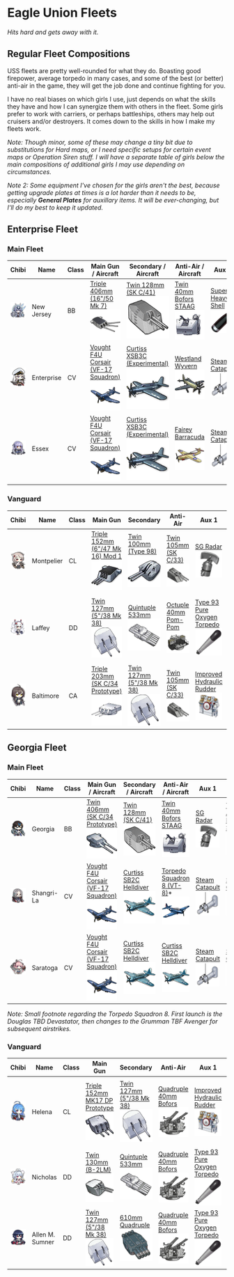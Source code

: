 # Eagle Union Fleets
*Hits hard and gets away with it.*

## Regular Fleet Compositions
USS fleets are pretty well-rounded for what they do. Boasting good firepower, average torpedo in many cases, and some of the best (or better) anti-air in the game, they will get the job done and continue fighting for you.

I have no real biases on which girls I use, just depends on what the skills they have and how I can synergize them with others in the fleet. Some girls prefer to work with carriers, or perhaps battleships, others may help out cruisers and/or destroyers. It comes down to the skills in how I make my fleets work.

*Note: Though minor, some of these may change a tiny bit due to substitutions for Hard maps, or I need specific setups for certain event maps or Operation Siren stuff. I will have a separate table of girls below the main compositions of additional girls I may use depending on circumstances.*

*Note 2: Some equipment I've chosen for the girls aren't the best, because getting upgrade plates at times is a lot harder than it needs to be, especially **General Plates** for auxillary items. It will be ever-changing, but I'll do my best to keep it updated.*

## Enterprise Fleet
### Main Fleet

| Chibi | Name | Class | Main Gun / Aircraft | Secondary / Aircraft | Anti-Air / Aircraft | Aux 1 | Aux 2
| --- | --- | --- | --- | --- | --- | --- | --- |
| ![New Jersey](/imgs/USS/New_JerseyChibi.png) | New Jersey | BB | [Triple 406mm (16"/50 Mk 7)][Triple 406mm Mk7]<br />![Triple 406mm Mk7](/imgs/Equip/Guns/406mm_triple_mk7.png) | [Twin 128mm (SK C/41)][Twin 128mm SKC41]<br />![Twin 128mm SKC41](/imgs/Equip/Guns/128mm_twin_skc41_elite.png) | [Twin 40mm Bofors STAAG][40mm STAAG]<br />![Twin 40mm STAAG](/imgs/Equip/AntiAir/40_twin_bofors_staag_sr.png) | [Super Heavy Shell][SHS]<br />![SHS](/imgs/Equip/Auxillary/super_heavy_shell_sr.png) | [Type 1 Armor Piercing Shell][Type 1]<br />![Type 1 Shell](/imgs/Equip/Auxillary/type1_piercing_sr.png) |
| ![Enterprise](/imgs/USS/EnterpriseChibi.png) | Enterprise | CV | [Vought F4U Corsair (VF-17 Squadron)][VF4U]<br />![VF4U Corsair](/imgs/Equip/Aircraft/Fighters/vf4u_corsair_sr.png) | [Curtiss XSB3C (Experimental)][PR Helldiver]<br />![XSB3C Helldiver](/imgs/Equip/Aircraft/Dive/helldiver_exp_sr.png) | [Westland Wyvern][Wyvern]<br />![Westland Wyvern](/imgs/Equip/Aircraft/Torp/wyvern.png) | [Steam Catapult][Catapult]<br />![Steam Catapult](/imgs/Equip/Auxillary/steam_catapult_sr.png) | [Steam Catapult][Catapult]<br />![Steam Catapult](/imgs/Equip/Auxillary/steam_catapult_sr.png) |
| ![Essex](/imgs/USS/EssexChibi.png) | Essex | CV | [Vought F4U Corsair (VF-17 Squadron)][VF4U]<br />![VF4U Corsair](/imgs/Equip/Aircraft/Fighters/vf4u_corsair_sr.png) | [Curtiss XSB3C (Experimental)][PR Helldiver]<br />![XSB3C Helldiver](/imgs/Equip/Aircraft/Dive/helldiver_exp_sr.png) | [Fairey Barracuda][Barracuda]<br />![Fairey Barracuda](/imgs/Equip/Aircraft/Torp/barracuda_sr.png) | [Steam Catapult][Catapult]<br />![Steam Catapult](/imgs/Equip/Auxillary/steam_catapult_sr.png) | [Steam Catapult][Catapult]<br />![Steam Catapult](/imgs/Equip/Auxillary/steam_catapult_sr.png) |

### Vanguard

| Chibi | Name | Class | Main Gun | Secondary | Anti-Air | Aux 1 | Aux 2
| --- | --- | --- | --- | --- | --- | --- | --- |
| ![Montpelier](/imgs/USS/MontpelierChibi.png) | Montpelier | CL | [Triple 152mm (6"/47 Mk 16) Mod 1][Triple 152mm PR]<br />![Triple 152mm MK16](/imgs/Equip/Guns/152mm_triple_pr.png) | [Twin 100mm (Type 98)][Twin 100mm T98]<br />![Twin 100mm T98](/imgs/Equip/Guns/100mm_twin_t98.png) | [Twin 105mm (SK C/33)][Twin 105mm AA]<br />![105mm Twin SK C](/imgs/Equip/AntiAir/105mm_twin_skc_sr.png) | [SG Radar][SG Radar]<br />![SG Radar](/imgs/Equip/Auxillary/sg_radar.png) | [Improved Hydraulic Rudder][PR Rudder]<br />![PR Rudder](/imgs/Equip/Auxillary/pr_hydraulic_rudder_sr.png) |
| ![Laffey](/imgs/USS/LaffeyKaiChibi.png) | Laffey | DD | [Twin 127mm (5"/38 Mk 38)][Twin 127mm MK38]<br />![Twin 127mm](/imgs/Equip/Guns/127mm_twin_gun_sr.png) | [Quintuple 533mm][533mm Quint]<br />![533mm Quintuple](/imgs/Equip/Torps/533mm_quint_torp_sr.png) | [Octuple 40mm Pom-Pom][Pom Pom]<br />![Pom Pom](/imgs/Equip/AntiAir/40mm_octuple_pom_sr.png) | [Type 93 Pure Oxygen Torpedo][OxyTorp]<br />![Type 93 Oxygen Torpedo](/imgs/Equip/Auxillary/oxytorp_ur.png) | [High Performance Anti-Air Radar][Anti-Air Radar]<br />![Anti-Air Radar](/imgs/Equip/Auxillary/high_performance_anti-air.png) |
| ![Baltimore](/imgs/USS/BaltimoreChibi.png) | Baltimore | CA | [Triple 203mm (SK C/34 Prototype)][Triple 203mm PR]<br />![Twin 203mm](/imgs/Equip/Guns/203mm_triple_pr.png) | [Twin 127mm (5"/38 Mk 38)][Twin 127mm MK38]<br />![Twin 127mm](/imgs/Equip/Guns/127mm_twin_gun_sr.png) | [Twin 105mm (SK C/33)][Twin 105mm AA]<br />![105mm Twin SK C](/imgs/Equip/AntiAir/105mm_twin_skc_sr.png) | [Improved Hydraulic Rudder][PR Rudder]<br />![PR Rudder](/imgs/Equip/Auxillary/pr_hydraulic_rudder_sr.png) | [Improved Boiler][Boiler]<br />![Improved Boiler](/imgs/Equip/Auxillary/advanced_boiler_elite.png) |

## Georgia Fleet
### Main Fleet

| Chibi | Name | Class | Main Gun / Aircraft | Secondary / Aircraft | Anti-Air / Aircraft | Aux 1 | Aux 2
| --- | --- | --- | --- | --- | --- | --- | --- |
| ![Georgia](/imgs/USS/GeorgiaChibi.png) | Georgia | BB | [Twin 406mm (SK C/34 Prototype)][Twin 406mm Proto]<br />![Twin 406mm Prototype](/imgs/Equip/Guns/406mm_twin_SKC34_prototype.png) | [Twin 128mm (SK C/41)][Twin 128mm SKC41]<br />![Twin 128mm SKC41](/imgs/Equip/Guns/128mm_twin_skc41_elite.png) |[Twin 40mm Bofors STAAG][40mm STAAG]<br />![Twin 40mm STAAG](/imgs/Equip/AntiAir/40_twin_bofors_staag_sr.png) | [SG Radar][SG Radar]<br />![SG Radar](/imgs/Equip/Auxillary/sg_radar.png) | [Type 1 Armor Piercing Shell][Type 1]<br />![Type 1 Shell](/imgs/Equip/Auxillary/type1_piercing_sr.png) |
| ![Shangri-La](/imgs/USS/Shangri-LaChibi.png) | Shangri-La | CV | [Vought F4U Corsair (VF-17 Squadron)][VF4U]<br />![VF4U Corsair](/imgs/Equip/Aircraft/Fighters/vf4u_corsair_sr.png) | [Curtiss SB2C Helldiver][Helldiver]<br />![SB2C Helldiver](/imgs/Equip/Aircraft/Dive/helldiver_elite.png) | [Torpedo Squadron 8 (VT-8)][VT-8 Squadron]\*<br />![VT-8 Squadron](/imgs/Equip/Aircraft/Torp/vt8_squadron.png) | [Steam Catapult][Catapult]<br />![Steam Catapult](/imgs/Equip/Auxillary/steam_catapult_sr.png) | [Steam Catapult][Catapult]<br />![Steam Catapult](/imgs/Equip/Auxillary/steam_catapult_sr.png) |
| ![Saratoga](/imgs/USS/SaratogaKaiChibi.png) | Saratoga | CV | [Vought F4U Corsair (VF-17 Squadron)][VF4U]<br />![VF4U Corsair](/imgs/Equip/Aircraft/Fighters/vf4u_corsair_sr.png) | [Curtiss SB2C Helldiver][Helldiver]<br />![SB2C Helldiver](/imgs/Equip/Aircraft/Dive/helldiver_elite.png) | [Curtiss SB2C Helldiver][Helldiver]<br />![SB2C Helldiver](/imgs/Equip/Aircraft/Dive/helldiver_elite.png) | [Steam Catapult][Catapult]<br />![Steam Catapult](/imgs/Equip/Auxillary/steam_catapult_sr.png) | [Steam Catapult][Catapult]<br />![Steam Catapult](/imgs/Equip/Auxillary/steam_catapult_sr.png) |

*Note: Small footnote regarding the Torpedo Squadron 8. First launch is the Douglas TBD Devastator, then changes to the Grumman TBF Avenger for subsequent airstrikes.*

### Vanguard

| Chibi | Name | Class | Main Gun | Secondary | Anti-Air | Aux 1 | Aux 2
| --- | --- | --- | --- | --- | --- | --- | --- |
| ![Helena](/imgs/USS/HelenaKaiChibi.png) | Helena | CL | [Triple 152mm MK17 DP Prototype][Triple 152mm DP]<br />![Triple 152mm DP](/imgs/Equip/Guns/152mm_triple_mk17dp_sr.png) | [Twin 127mm (5"/38 Mk 38)][Twin 127mm MK38]<br />![Twin 127mm](/imgs/Equip/Guns/127mm_twin_gun_sr.png) | [Quadruple 40mm Bofors][40mm Bofors]<br />![40mm Bofors](/imgs/Equip/AntiAir/40mm_quad_bofors_sr.png) | [Improved Hydraulic Rudder][PR Rudder]<br />![PR Rudder](/imgs/Equip/Auxillary/pr_hydraulic_rudder_sr.png) | [High Performance Anti-Air Radar][Anti-Air Radar]<br />![Anti-Air Radar](/imgs/Equip/Auxillary/high_performance_anti-air.png) |
| ![Nicholas](/imgs/USS/NicholasKaiChibi.png) | Nicholas | DD | [Twin 130mm (B-2LM)][Twin 130mm]<br />![Twin 130mm (B-2LM)](/imgs/Equip/Guns/130mm_twin_b-2lm.png) | [Quintuple 533mm][533mm Quint]<br />![533mm Quintuple](/imgs/Equip/Torps/533mm_quint_torp_sr.png) | [Quadruple 40mm Bofors][40mm Bofors]<br />![40mm Bofors](/imgs/Equip/AntiAir/40mm_quad_bofors_sr.png) | [Type 93 Pure Oxygen Torpedo][OxyTorp]<br />![Type 93 Oxygen Torpedo](/imgs/Equip/Auxillary/oxytorp_ur.png) | [Improved Boiler][Boiler]<br />![Improved Boiler](/imgs/Equip/Auxillary/advanced_boiler_elite.png) |
| ![Allen M. Sumner](/imgs/USS/SumnerChibi.png) | Allen M. Sumner | DD | [Twin 127mm (5"/38 Mk 38)][Twin 127mm MK38]<br />![Twin 127mm](/imgs/Equip/Guns/127mm_twin_gun_sr.png) | [610mm Quadruple][610mm Quad]<br />![610mm Quad](/imgs/Equip/Torps/610mm_quad_torp_sr.png) | [Quadruple 40mm Bofors][40mm Bofors]<br />![40mm Bofors](/imgs/Equip/AntiAir/40mm_quad_bofors_sr.png) | [Type 93 Pure Oxygen Torpedo][OxyTorp]<br />![Type 93 Oxygen Torpedo](/imgs/Equip/Auxillary/oxytorp_ur.png) | [Improved Boiler][Boiler]<br />![Improved Boiler](/imgs/Equip/Auxillary/advanced_boiler_elite.png) |

[Twin 127mm MK38]: https://azurlane.koumakan.jp/Twin_127mm_(5%22/38_Mk_38)#Type_3
[533mm Quint]: https://azurlane.koumakan.jp/533mm_Quintuple_Torpedo_Mount#Type_3
[Twin 105mm AA]: https://azurlane.koumakan.jp/Twin_105mm_AA_(SK_C/33)#Type_3
[OxyTorp]: https://azurlane.koumakan.jp/Type_93_Pure_Oxygen_Torpedo#Type_3
[Air Radar]: https://azurlane.koumakan.jp/Air_Radar#Type_3
[PR Rudder]: https://azurlane.koumakan.jp/Improved_Hydraulic_Rudder
[Triple 406mm Mk7]: https://azurlane.koumakan.jp/Triple_406mm_(16%22/50_Mk_7)
[Barracuda]: https://azurlane.koumakan.jp/Fairey_Barracuda#Type_3
[Catapult]: https://azurlane.koumakan.jp/Steam_Catapult#Type_3
[VF4U]: https://azurlane.koumakan.jp/Vought_F4U_Corsair_(VF-17_Squadron)
[Helldiver]: https://azurlane.koumakan.jp/Curtiss_SB2C_Helldiver#Type_3
[PR Helldiver]: https://azurlane.koumakan.jp/Curtiss_XSB3C_(Experimental)
[Pom Pom]: https://azurlane.koumakan.jp/Octuple_40mm_Pom-Pom#Type_3
[Boiler]: https://azurlane.koumakan.jp/Improved_Boiler#Type_3
[Triple 203mm PR]: https://azurlane.koumakan.jp/Triple_203mm_(SK_C/34_Prototype)
[Anti-Air Radar]: https://azurlane.koumakan.jp/High_Performance_Anti-Air_Radar
[Triple 152mm PR]: https://azurlane.koumakan.jp/Triple_152mm_(6%22/47_Mk_16)_Mod_1
[Twin 128mm SKC41]: https://azurlane.koumakan.jp/Twin_128mm_(SK_C/41)#Type_3
[Fire Control Radar]: https://azurlane.koumakan.jp/High_Performance_Fire_Control_Radar
[Type 1]: https://azurlane.koumakan.jp/Type_1_Armor_Piercing_Shell
[SG Radar]: https://azurlane.koumakan.jp/SG_Radar#Type_3
[Wyvern]: https://azurlane.koumakan.jp/Westland_Wyvern
[Twin 406mm Proto]: https://azurlane.koumakan.jp/Twin_406mm_(SK_C/34_Prototype)
[VT-8 Squadron]: https://azurlane.koumakan.jp/Torpedo_Squadron_8_(VT-8)
[Triple 152mm DP]: https://azurlane.koumakan.jp/Triple_152mm_(6%22/47_Mk_17_DP_Prototype)
[40mm Bofors]: https://azurlane.koumakan.jp/Quadruple_40mm_Bofors_(Mk_2_Mount)#Type_3
[Twin 130mm]: https://azurlane.koumakan.jp/Twin_130mm_(B-2LM)#Type_3
[610mm Quad]: https://azurlane.koumakan.jp/610mm_Quadruple_Torpedo_Mount#Type_3
[40mm STAAG]: https://azurlane.koumakan.jp/Twin_40mm_Bofors_STAAG
[SHS]: https://azurlane.koumakan.jp/Super_Heavy_Shell
[Twin 100mm T98]: https://azurlane.koumakan.jp/Twin_100mm_(Type_98)#Type_3